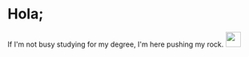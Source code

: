 # Hola;

If I'm not busy studying for my degree, I'm here pushing my rock. <img src="https://github.com/maritogram/maritogram/assets/94982527/ddcf4e5b-9f4a-4669-97c3-1ad21bee1108" width=30px>

